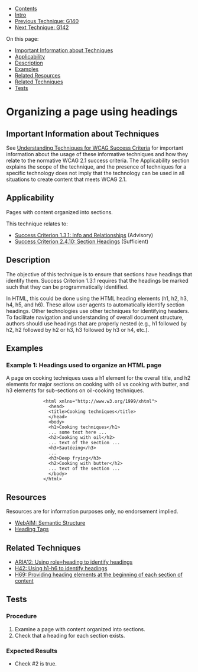 -   [Contents](https://www.w3.org/WAI/WCAG21/Techniques/#techniques "Table of Contents")
-   [Intro](https://www.w3.org/WAI/WCAG21/Techniques/#introduction "Introduction to Techniques")
-   [Previous Technique: G140](G140)
-   [Next Technique: G142](G142)

On this page:

-   [Important Information about Techniques](#important-information)
-   [Applicability](#applicability)
-   [Description](#description)
-   [Examples](#examples)
-   [Related Resources](#resources)
-   [Related Techniques](#related)
-   [Tests](#tests)

Organizing a page using headings
================================

Important Information about Techniques
--------------------------------------

See [Understanding Techniques for WCAG Success Criteria](https://www.w3.org/WAI/WCAG21/Understanding/understanding-techniques) for important information about the usage of these informative techniques and how they relate to the normative WCAG 2.1 success criteria. The Applicability section explains the scope of the technique, and the presence of techniques for a specific technology does not imply that the technology can be used in all situations to create content that meets WCAG 2.1.

Applicability
-------------

Pages with content organized into sections.

This technique relates to:

-   [Success Criterion 1.3.1: Info and Relationships](https://www.w3.org/WAI/WCAG21/Understanding/info-and-relationships) (Advisory)
-   [Success Criterion 2.4.10: Section Headings](https://www.w3.org/WAI/WCAG21/Understanding/section-headings) (Sufficient)

Description
-----------

The objective of this technique is to ensure that sections have headings that identify them. Success Criterion 1.3.1 requires that the headings be marked such that they can be programmatically identified.

In HTML, this could be done using the HTML heading elements (h1, h2, h3, h4, h5, and h6). These allow user agents to automatically identify section headings. Other technologies use other techniques for identifying headers. To facilitate navigation and understanding of overall document structure, authors should use headings that are properly nested (e.g., h1 followed by h2, h2 followed by h2 or h3, h3 followed by h3 or h4, etc.).

Examples
--------

### Example 1: Headings used to organize an HTML page

A page on cooking techniques uses a h1 element for the overall title, and h2 elements for major sections on cooking with oil vs cooking with butter, and h3 elements for sub-sections on oil-cooking techniques.

                  <html xmlns="http://www.w3.org/1999/xhtml">
                    <head>
                    <title>Cooking techniques</title>
                    </head>
                    <body>
                    <h1>Cooking techniques</h1>
                    ... some text here ...
                    <h2>Cooking with oil</h2>
                    ... text of the section ...
                    <h3>Sautéeing</h3>
                    ...
                    <h3>Deep frying</h3>
                    <h2>Cooking with butter</h2>
                    ... text of the section ...
                    </body>
                  </html>
                

Resources
---------

Resources are for information purposes only, no endorsement implied.

-   [WebAIM: Semantic Structure](http://webaim.org/techniques/semanticstructure/)
-   [Heading Tags](http://accessibility.psu.edu/headingshtml/)

Related Techniques
------------------

-   [ARIA12: Using role=heading to identify headings](https://www.w3.org/WAI/WCAG21/Techniques/aria/ARIA12)
-   [H42: Using h1-h6 to identify headings](https://www.w3.org/WAI/WCAG21/Techniques/html/H42)
-   [H69: Providing heading elements at the beginning of each section of content](https://www.w3.org/WAI/WCAG21/Techniques/html/H69)

Tests
-----

### Procedure

1.  Examine a page with content organized into sections.
2.  Check that a heading for each section exists.

### Expected Results

-   Check \#2 is true.

